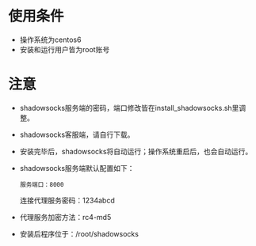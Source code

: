 # 使用条件
+ 操作系统为centos6
+ 安装和运行用户皆为root账号

# 注意
+ shadowsocks服务端的密码，端口修改皆在install_shadowsocks.sh里调整。
+ shadowsocks客服端，请自行下载。
+ 安装完毕后，shadowsocks将自动运行；操作系统重启后，也会自动运行。
+ shadowsocks服务端默认配置如下：

      服务端口：8000
    连接代理服务密码：1234abcd
+    代理服务加密方法：rc4-md5
+ 安装后程序位于：/root/shadowsocks
